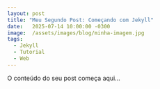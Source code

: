 ```yaml
---
layout: post
title: "Meu Segundo Post: Começando com Jekyll"
date:   2025-07-14 10:00:00 -0300
image:  /assets/images/blog/minha-imagem.jpg
tags:
  - Jekyll
  - Tutorial
  - Web
---
```


O conteúdo do seu post começa aqui...
